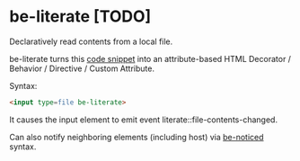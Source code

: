 # be-literate [TODO]

Declaratively read contents from a local file.

be-literate turns this [code snippet](https://www.w3docs.com/learn-javascript/file-and-filereader.html) into an attribute-based HTML Decorator / Behavior / Directive / Custom Attribute.

Syntax:

```html
<input type=file be-literate>
```

It causes the input element to emit event literate::file-contents-changed.

Can also notify neighboring elements (including host) via [be-noticed](https://github.com/bahrus/be-noticed) syntax.